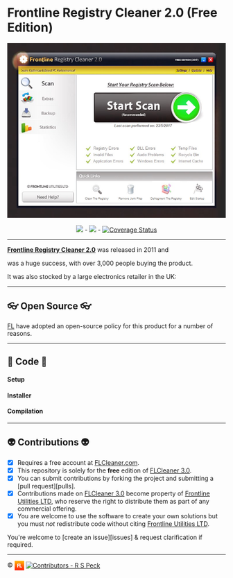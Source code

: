 # Frontline Registry Cleaner 2.0 (Free Edition)

![Frontline Registry Cleaner 2.0][main]

<p align="center">
  <a href="https://ci.appveyor.com/project/richard-peck/flcleaner"><img src="https://ci.appveyor.com/api/projects/status/k1r7yel3c7nojhhq?svg=true" /></a> - <a href="https://travis-ci.org/frontlineutils/flcleaner"><img src="https://travis-ci.org/frontlineutils/flcleaner.svg?branch=master" /></a> - <a href='https://coveralls.io/github/frontlineutils/flcleaner?branch=master'><img src='https://coveralls.io/repos/github/frontlineutils/flcleaner/badge.svg?branch=master' alt='Coverage Status' /></a>
</p>

---

[**Frontline Registry Cleaner 2.0**][frontlinecleaner.com] was released in 2011 and 

was a huge success, with over 3,000 people buying the product.

It was also stocked by a large electronics retailer in the UK:

---

## 👓 Open Source 👓 ##

[FL][fl] have adopted an open-source policy for this product for a number of reasons.

---

## 💼 Code 💼

#### Setup

#### Installer

#### Compilation

---

## 👽 Contributions 👽

- [x] Requires a free account at [FLCleaner.com][flcleaner.com].
- [x] This repository is solely for the **free** edition of [FLCleaner 3.0][flcleaner.com].
- [x] You can submit contributions by forking the project and submitting a [pull request][pulls].
- [x] Contributions made on [FLCleaner 3.0][flcleaner.com] become property of [Frontline Utilities LTD][flutils], who reserve the right to distribute them as part of any commercial offering.
- [x] You are welcome to use the software to create your own solutions but you must *not* redistribute code without citing [Frontline Utilities LTD][flutils].

You're welcome to [create an issue][issues] & request clarification if required.


---

:copyright: <a href="http://www.frontlineutilities.co.uk" align="absmiddle"><img src="../3.0/readme/fl.jpg" height="22" align="absmiddle" title="Frontline Utilities LTD"  /></a> <a href="http://stackoverflow.com/users/1143732/richard-peck?tab=profile" align="absmiddle" ><img src="https://avatars0.githubusercontent.com/u/1104431" height="22" align="absmiddle" title="Contributors - R S Peck" /></a>



<!-- ################################### -->
<!-- ################################### -->

<!-- Images -->
[fl]:   ../3.0/readme/fl.jpg
[main]: Readme/main.jpeg

<!-- Links -->
[flutils]:              http://www.frontlineutilities.co.uk
[flcleaner.com]:        https://www.flcleaner.com
[frontlinecleaner.com]: https://www.flcleaner.com/2.0

<!-- ################################### -->
<!-- ################################### -->
